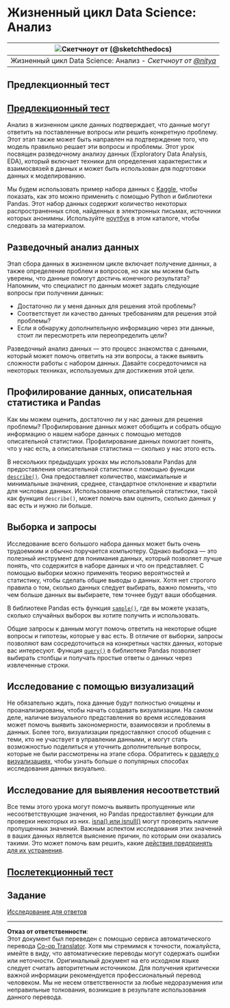 <!--
CO_OP_TRANSLATOR_METADATA:
{
  "original_hash": "a167aa0bfb1c46ece1b3d21ae939cc0d",
  "translation_date": "2025-09-04T15:31:12+00:00",
  "source_file": "4-Data-Science-Lifecycle/15-analyzing/README.md",
  "language_code": "ru"
}
-->
# Жизненный цикл Data Science: Анализ

|![ Скетчноут от [(@sketchthedocs)](https://sketchthedocs.dev) ](../../sketchnotes/15-Analyzing.png)|
|:---:|
| Жизненный цикл Data Science: Анализ - _Скетчноут от [@nitya](https://twitter.com/nitya)_ |

## Предлекционный тест

## [Предлекционный тест](https://purple-hill-04aebfb03.1.azurestaticapps.net/quiz/28)

Анализ в жизненном цикле данных подтверждает, что данные могут ответить на поставленные вопросы или решить конкретную проблему. Этот этап также может быть направлен на подтверждение того, что модель правильно решает эти вопросы и проблемы. Этот урок посвящен разведочному анализу данных (Exploratory Data Analysis, EDA), который включает техники для определения характеристик и взаимосвязей в данных и может быть использован для подготовки данных к моделированию.

Мы будем использовать пример набора данных с [Kaggle](https://www.kaggle.com/balaka18/email-spam-classification-dataset-csv/version/1), чтобы показать, как это можно применить с помощью Python и библиотеки Pandas. Этот набор данных содержит количество некоторых распространенных слов, найденных в электронных письмах, источники которых анонимны. Используйте [ноутбук](notebook.ipynb) в этом каталоге, чтобы следовать за материалом.

## Разведочный анализ данных

Этап сбора данных в жизненном цикле включает получение данных, а также определение проблем и вопросов, но как мы можем быть уверены, что данные помогут достичь конечного результата? 
Напомним, что специалист по данным может задать следующие вопросы при получении данных:
-   Достаточно ли у меня данных для решения этой проблемы?
-   Соответствует ли качество данных требованиям для решения этой проблемы?
-   Если я обнаружу дополнительную информацию через эти данные, стоит ли пересмотреть или переопределить цели?

Разведочный анализ данных — это процесс знакомства с данными, который может помочь ответить на эти вопросы, а также выявить сложности работы с набором данных. Давайте сосредоточимся на некоторых техниках, используемых для достижения этой цели.

## Профилирование данных, описательная статистика и Pandas

Как мы можем оценить, достаточно ли у нас данных для решения проблемы? Профилирование данных может обобщить и собрать общую информацию о нашем наборе данных с помощью методов описательной статистики. Профилирование данных помогает понять, что у нас есть, а описательная статистика — сколько у нас этого есть.

В нескольких предыдущих уроках мы использовали Pandas для предоставления описательной статистики с помощью функции [`describe()`](https://pandas.pydata.org/pandas-docs/stable/reference/api/pandas.DataFrame.describe.html). Она предоставляет количество, максимальные и минимальные значения, среднее, стандартное отклонение и квартили для числовых данных. Использование описательной статистики, такой как функция `describe()`, может помочь вам оценить, сколько данных у вас есть и нужно ли больше.

## Выборка и запросы

Исследование всего большого набора данных может быть очень трудоемким и обычно поручается компьютеру. Однако выборка — это полезный инструмент для понимания данных, который позволяет лучше понять, что содержится в наборе данных и что он представляет. С помощью выборки можно применять теорию вероятностей и статистику, чтобы сделать общие выводы о данных. Хотя нет строгого правила о том, сколько данных следует выбирать, важно помнить, что чем больше данных вы выбираете, тем точнее будут ваши обобщения.

В библиотеке Pandas есть функция [`sample()`](https://pandas.pydata.org/pandas-docs/stable/reference/api/pandas.DataFrame.sample.html), где вы можете указать, сколько случайных выборок вы хотите получить и использовать.

Общие запросы к данным могут помочь ответить на некоторые общие вопросы и гипотезы, которые у вас есть. В отличие от выборки, запросы позволяют вам сосредоточиться на конкретных частях данных, которые вас интересуют. Функция [`query()`](https://pandas.pydata.org/pandas-docs/stable/reference/api/pandas.DataFrame.query.html) в библиотеке Pandas позволяет выбирать столбцы и получать простые ответы о данных через извлеченные строки.

## Исследование с помощью визуализаций

Не обязательно ждать, пока данные будут полностью очищены и проанализированы, чтобы начать создавать визуализации. На самом деле, наличие визуального представления во время исследования может помочь выявить закономерности, взаимосвязи и проблемы в данных. Более того, визуализации предоставляют способ общения с теми, кто не участвует в управлении данными, и могут стать возможностью поделиться и уточнить дополнительные вопросы, которые не были рассмотрены на этапе сбора. Обратитесь к [разделу о визуализациях](../../../../../../../../../3-Data-Visualization), чтобы узнать больше о популярных способах исследования данных визуально.

## Исследование для выявления несоответствий

Все темы этого урока могут помочь выявить пропущенные или несоответствующие значения, но Pandas предоставляет функции для проверки некоторых из них. [isna() или isnull()](https://pandas.pydata.org/pandas-docs/stable/reference/api/pandas.isna.html) могут проверить наличие пропущенных значений. Важным аспектом исследования этих значений в ваших данных является выяснение причин, по которым они оказались такими. Это может помочь вам решить, какие [действия предпринять для их устранения](/2-Working-With-Data/08-data-preparation/notebook.ipynb).

## [Послетекционный тест](https://ff-quizzes.netlify.app/en/ds/)

## Задание

[Исследование для ответов](assignment.md)

---

**Отказ от ответственности**:  
Этот документ был переведен с помощью сервиса автоматического перевода [Co-op Translator](https://github.com/Azure/co-op-translator). Хотя мы стремимся к точности, пожалуйста, имейте в виду, что автоматические переводы могут содержать ошибки или неточности. Оригинальный документ на его исходном языке следует считать авторитетным источником. Для получения критически важной информации рекомендуется профессиональный перевод человеком. Мы не несем ответственности за любые недоразумения или неправильные толкования, возникшие в результате использования данного перевода.